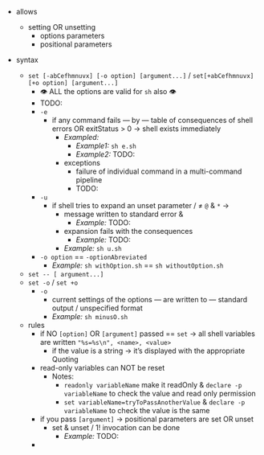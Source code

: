 - allows
    - setting OR unsetting
        - options parameters
        - positional parameters

- syntax
  - `set [-abCefhmnuvx] [-o option] [argument...]`  / `set[+abCefhmnuvx] [+o option] [argument...]`
    - 👁️ ALL the options are valid for `sh` also 👁️
    - TODO:
    - `-e`
      - if any command fails — by — table of consequences of shell errors OR exitStatus > 0  → shell exists immediately
        - _Exampled:_
          - _Example1:_ `sh e.sh`
          - _Example2:_ TODO:
        - exceptions
          - failure of individual command in a multi-command pipeline
          - TODO:
    - `-u`
      - if shell tries to expand an unset parameter / ≠ `@` & `*` →
        - message written to standard error &
          - _Example:_ TODO:
        - expansion fails with the consequences
          - _Example:_ TODO:
        - _Example:_ `sh u.sh`
    - `-o option` == `-optionAbreviated`
      - _Example:_ `sh withOption.sh` == `sh withoutOption.sh`
  - `set -- [ argument...]` 
  - `set -o` / `set +o`
    - `-o`
      - current settings of the options — are written to — standard output / unspecified format
      - _Example:_ `sh minusO.sh`
  - rules
      - if NO `[option]` OR `[argument]` passed == `set`  → all shell variables are written
      `"%s=%s\n", <name>, <value>`
        - if the value is a string → it’s displayed with the appropriate Quoting
      - read-only variables can NOT be reset
        - Notes:
          - `readonly variableName` make it readOnly & `declare -p variableName` to check the value and read only permission
          - `set variableName=tryToPassAnotherValue` & `declare -p variableName` to check the value is the same
      - if you pass `[argument]` → positional parameters are set OR unset
        - set & unset / 1! invocation can be done
          - _Example:_ TODO:
      - 